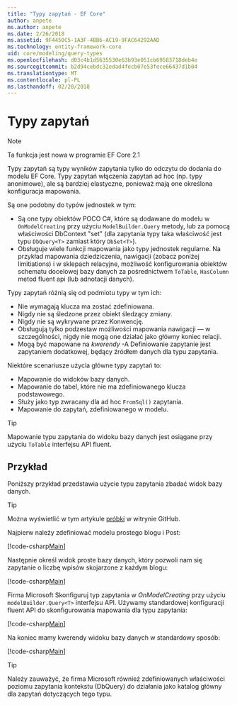 ```yaml
---
title: "Typy zapytań - EF Core"
author: anpete
ms.author: anpete
ms.date: 2/26/2018
ms.assetid: 9F4450C5-1A3F-4BB6-AC19-9FAC64292AAD
ms.technology: entity-framework-core
uid: core/modeling/query-types
ms.openlocfilehash: d03c4b1d5635530e63b93e051cb69583718deb4e
ms.sourcegitcommit: b2d94cebdc32edad4fecb07e53fece66437d1b04
ms.translationtype: MT
ms.contentlocale: pl-PL
ms.lasthandoff: 02/28/2018
---
```

# <a name="query-types"></a>Typy zapytań
> [!NOTE]
> Ta funkcja jest nowa w programie EF Core 2.1

Typy zapytań są typy wyników zapytania tylko do odczytu do dodania do modelu EF Core. Typy zapytań włączenia zapytań ad hoc (np. typy anonimowe), ale są bardziej elastyczne, ponieważ mają one określona konfiguracja mapowania.

Są one podobny do typów jednostek w tym:

- Są one typy obiektów POCO C#, które są dodawane do modelu w ```OnModelCreating``` przy użyciu ```ModelBuilder.Query``` metody, lub za pomocą właściwości DbContext "set" (dla zapytania typy taka właściwość jest typu ```DbQuery<T>``` zamiast który ```DbSet<T>```).
- Obsługuje wiele funkcji mapowania jako typy jednostek regularne. Na przykład mapowania dziedziczenia, nawigacji (zobacz poniżej limitiations) i w sklepach relacyjne, możliwość konfigurowania obiektów schematu docelowej bazy danych za pośrednictwem ```ToTable```, ```HasColumn``` metod fluent api (lub adnotacji danych).

Typy zapytań różnią się od podmiotu typy w tym ich:

- Nie wymagają klucza ma zostać zdefiniowana.
- Nigdy nie są śledzone przez obiekt śledzący zmiany.
- Nigdy nie są wykrywane przez Konwencję.
- Obsługują tylko podzestaw możliwości mapowania nawigacji — w szczególności, nigdy nie mogą one działać jako główny koniec relacji.
- Mogą być mapowane na _kwerendy_ -A Definiowanie zapytanie jest zapytaniem dodatkowej, będący źródłem danych dla typu zapytania.

Niektóre scenariusze użycia główne typy zapytań to:

- Mapowanie do widoków bazy danych.
- Mapowanie do tabel, które nie ma zdefiniowanego klucza podstawowego.
- Służy jako typ zwracany dla ad hoc ```FromSql()``` zapytania.
- Mapowanie do zapytań, zdefiniowanego w modelu.

> [!TIP]
> Mapowanie typu zapytania do widoku bazy danych jest osiągane przy użyciu ```ToTable``` interfejsu API fluent.

## <a name="example"></a>Przykład

Poniższy przykład przedstawia użycie typu zapytania zbadać widok bazy danych.

> [!TIP]
> Można wyświetlić w tym artykule [próbki](https://github.com/aspnet/EntityFrameworkCore/tree/dev/samples/QueryTypes) w witrynie GitHub.

Najpierw należy zdefiniować modelu prostego blogu i Post:

[!code-csharp[Main](../../../efcore-dev/samples/QueryTypes/Program.cs#Entities)]

Następnie określ widok proste bazy danych, który pozwoli nam się zapytanie o liczbę wpisów skojarzone z każdym blogu:

[!code-csharp[Main](../../../efcore-dev/samples/QueryTypes/Program.cs#View)]

Firma Microsoft Skonfiguruj typ zapytania w _OnModelCreating_ przy użyciu ```modelBuilder.Query<T>``` interfejsu API.
Używamy standardowej konfiguracji fluent API do skonfigurowania mapowania dla typu zapytania:

[!code-csharp[Main](../../../efcore-dev/samples/QueryTypes/Program.cs#Configuration)]

Na koniec mamy kwerendy widoku bazy danych w standardowy sposób:

[!code-csharp[Main](../../../efcore-dev/samples/QueryTypes/Program.cs#Query)]

> [!TIP]
> Należy zauważyć, że firma Microsoft również zdefiniowanych właściwości poziomu zapytania kontekstu (DbQuery) do działania jako katalog główny dla zapytań dotyczących tego typu.
